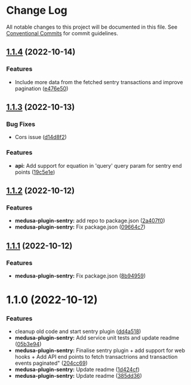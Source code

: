 # Change Log

All notable changes to this project will be documented in this file.
See [Conventional Commits](https://conventionalcommits.org) for commit guidelines.

## [1.1.4](https://github.com/adrien2p/medusa-plugins/compare/medusa-plugin-sentry@1.1.3...medusa-plugin-sentry@1.1.4) (2022-10-14)


### Features

* Include more data from the fetched sentry transactions and improve pagination ([e476e50](https://github.com/adrien2p/medusa-plugins/commit/e476e5097d28a4828714d741f48fc8f1cf2ec7fd))





## [1.1.3](https://github.com/adrien2p/medusa-plugins/compare/medusa-plugin-sentry@1.1.2...medusa-plugin-sentry@1.1.3) (2022-10-13)


### Bug Fixes

* Cors issue ([d14d8f2](https://github.com/adrien2p/medusa-plugins/commit/d14d8f23cb0279f69ca161896ac5c6e9b9afd081))


### Features

* **api:** Add support for equation in 'query' query param for sentry end points ([19c5e1e](https://github.com/adrien2p/medusa-plugins/commit/19c5e1eff1dde7a7a32e0c91985748483b0daaa7))





## [1.1.2](https://github.com/adrien2p/medusa-plugins/compare/medusa-plugin-sentry@1.1.1...medusa-plugin-sentry@1.1.2) (2022-10-12)


### Features

* **medusa-plugin-sentry:** add repo to package.json ([2a407f0](https://github.com/adrien2p/medusa-plugins/commit/2a407f03af0aaaa1ab48d8ca9ff0753cc3edb508))
* **medusa-plugin-sentry:** Fix package.json ([09664c7](https://github.com/adrien2p/medusa-plugins/commit/09664c719931825ec030828afcef51273544f5e1))





## [1.1.1](https://github.com/adrien2p/medusa-plugins/compare/medusa-plugin-sentry@1.1.0...medusa-plugin-sentry@1.1.1) (2022-10-12)


### Features

* **medusa-plugin-sentry:** Fix package.json ([8b94959](https://github.com/adrien2p/medusa-plugins/commit/8b949591b26bc9348a2d8ed42d9d0d922d4a809d))





# 1.1.0 (2022-10-12)


### Features

* cleanup old code and start sentry plugin ([dd4a518](https://github.com/adrien2p/medusa-plugins/commit/dd4a518bf8d9337490a8ae4357d52a1ff09fad54))
* **medusa-plugin-sentry:** Add service unit tests and update readme ([05b3e94](https://github.com/adrien2p/medusa-plugins/commit/05b3e946ef744e0063f7072de87c9f4175cada10))
* **medusa-plugin-sentry:** Finalise sentry plugin + add support for web hooks + Add API end points to fetch transactrions and transaction events paginated" ([204cc69](https://github.com/adrien2p/medusa-plugins/commit/204cc6981c8301a46cc75a1400c00cecade1df80))
* **medusa-plugin-sentry:** Update readme ([1d424cf](https://github.com/adrien2p/medusa-plugins/commit/1d424cfd27b45ea842c29a1f1055c3b36d879a93))
* **medusa-plugin-sentry:** Update readme ([385dd36](https://github.com/adrien2p/medusa-plugins/commit/385dd365a31790f8e81be6097a26d1de422f5371))

